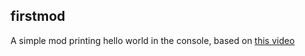 ## firstmod
A simple mod printing hello world in the console, based on [this video](https://youtu.be/k57AyPH-SL8)
